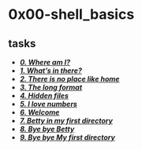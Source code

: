 # 0x00-shell_basics

## tasks

- ***[0. Where am I?](./0-current_working_directory)***
- ***[1. What’s in there?](./1-listit)***
- ***[2. There is no place like home](./2-bring_me_home)***
- ***[3. The long format](./3-listfiles)***
- ***[4. Hidden files](./4-listmorefiles)***
- ***[5. I love numbers](./5-listfilesdigitonly)***
- ***[6. Welcome](./6-firstdirectory)***
- ***[7. Betty in my first directory](./7-movethatfile)***
- ***[8. Bye bye Betty](./8-firstdelete)***
- ***[9. Bye bye My first directory](./9-firstdirdeletion)***

